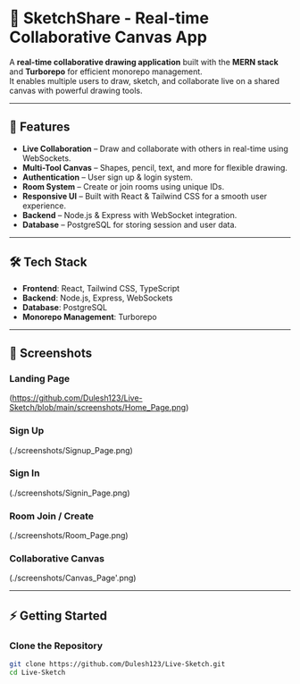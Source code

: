 
# 🎨 SketchShare - Real-time Collaborative Canvas App

A **real-time collaborative drawing application** built with the **MERN stack** and **Turborepo** for efficient monorepo management.  
It enables multiple users to draw, sketch, and collaborate live on a shared canvas with powerful drawing tools.  

---

## 🚀 Features
- **Live Collaboration** – Draw and collaborate with others in real-time using WebSockets.  
- **Multi-Tool Canvas** – Shapes, pencil, text, and more for flexible drawing.  
- **Authentication** – User sign up & login system.  
- **Room System** – Create or join rooms using unique IDs.  
- **Responsive UI** – Built with React & Tailwind CSS for a smooth user experience.  
- **Backend** – Node.js & Express with WebSocket integration.  
- **Database** – PostgreSQL for storing session and user data.  

---

## 🛠️ Tech Stack
- **Frontend**: React, Tailwind CSS, TypeScript  
- **Backend**: Node.js, Express, WebSockets  
- **Database**: PostgreSQL  
- **Monorepo Management**: Turborepo  

---

## 📸 Screenshots  

### Landing Page
(https://github.com/Dulesh123/Live-Sketch/blob/main/screenshots/Home_Page.png)

### Sign Up
(./screenshots/Signup_Page.png)

### Sign In
(./screenshots/Signin_Page.png)

### Room Join / Create
(./screenshots/Room_Page.png)

### Collaborative Canvas
(./screenshots/Canvas_Page'.png)

---

## ⚡ Getting Started

### Clone the Repository
```bash
git clone https://github.com/Dulesh123/Live-Sketch.git
cd Live-Sketch
